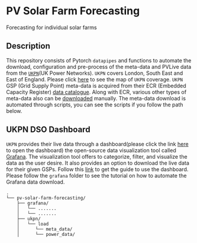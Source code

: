 # PV Solar Farm Forecasting

Forecasting for individual solar farms

## Description

This repository consists of Pytorch `datapipes` and functions to automate the download, configuration and pre-process of the meta-data and PVLive data from the [`UKPN`](https://www.ukpowernetworks.co.uk/)(UK Power Networks). `UKPN` covers London, South East and East of England. Please click [here](https://www.ukpowernetworks.co.uk/about-us/areas-we-cover) to see the map of `UKPN` coverage. `UKPN` GSP (Grid Supply Point) meta-data is acquired from their ECR (Embedded Capacity Register) [data catalogue](https://ukpowernetworks.opendatasoft.com/explore/dataset/embedded-capacity-register/information/?disjunctive.licence_area). Along with ECR, various other types of meta-data also can be [downloaded](https://ukpowernetworks.opendatasoft.com/explore/?disjunctive.theme&disjunctive.keyword&sort=explore.popularity_score) manually. The meta-data download is automated through scripts, you can see the scripts if you follow the path below.

## UKPN DSO Dashboard

`UKPN` provides their live data through a dashboard(please click the link [here](https://dsodashboard.ukpowernetworks.co.uk/) to open the dashboard) the open-source data visualization tool called [Grafana](https://grafana.com/). The visualization tool offers to categorize, filter, and visualize the data as the user desire. It also provides an option to download the live data for their given GSPs. Follow this [link](https://innovation.ukpowernetworks.co.uk/wp-content/uploads/2021/02/DSO-Dashboard-guide-February-2021.pdf) to get the guide to use the dashboard. Please follow the `grafana` folder to see the tutorial on how to automate the Grafana data download.

```
.
└── pv-solar-farm-forecasting/
    ├── grafana/
    │   └── .......
    │   └── .......        
    ├── ukpn/
    │   └── load
    │      └── meta_data/
    │      └── power_data/     

```
